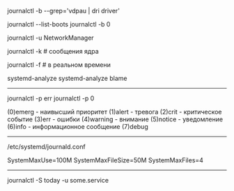journalctl -b --grep='vdpau | dri driver'

journalctl --list-boots
journalctl -b 0


journalctl -u NetworkManager


journalctl -k # сообщения ядра

journalctl -f # в реальном времени

systemd-analyze
systemd-analyze blame

------------------------------
journalctl -p err
journalctl -p 0

(0)emerg - наивысший приоритет
(1)alert - тревога
(2)crit - критическое событие
(3)err - ошибки
(4)warning - внимание
(5)notice - уведомление
(6)info - информационное сообщение
(7)debug 

------------------------------

/etc/systemd/journald.conf

SystemMaxUse=100M 
SystemMaxFileSize=50M 
SystemMaxFiles=4

-------------------------------

journalctl -S today -u some.service
